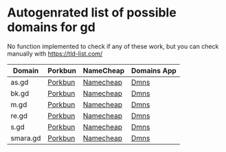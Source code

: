 # Autogenrated list of possible domains for gd

No function implemented to check if any of these work, but you can check manually with https://tld-list.com/

| Domain | Porkbun | NameCheap | Domains App |
|---|---|---|---|
| as.gd | [Porkbun](https://porkbun.com/checkout/search?prb=e814663da1&tlds=&idnLanguage=&search=search&q=as.gd) | [Namecheap](https://www.namecheap.com/domains/registration/results/?domain=as.gd) | [Dmns](https://dmns.app/domains?q=as.gd) |
| bk.gd | [Porkbun](https://porkbun.com/checkout/search?prb=e814663da1&tlds=&idnLanguage=&search=search&q=bk.gd) | [Namecheap](https://www.namecheap.com/domains/registration/results/?domain=bk.gd) | [Dmns](https://dmns.app/domains?q=bk.gd) |
| m.gd | [Porkbun](https://porkbun.com/checkout/search?prb=e814663da1&tlds=&idnLanguage=&search=search&q=m.gd) | [Namecheap](https://www.namecheap.com/domains/registration/results/?domain=m.gd) | [Dmns](https://dmns.app/domains?q=m.gd) |
| re.gd | [Porkbun](https://porkbun.com/checkout/search?prb=e814663da1&tlds=&idnLanguage=&search=search&q=re.gd) | [Namecheap](https://www.namecheap.com/domains/registration/results/?domain=re.gd) | [Dmns](https://dmns.app/domains?q=re.gd) |
| s.gd | [Porkbun](https://porkbun.com/checkout/search?prb=e814663da1&tlds=&idnLanguage=&search=search&q=s.gd) | [Namecheap](https://www.namecheap.com/domains/registration/results/?domain=s.gd) | [Dmns](https://dmns.app/domains?q=s.gd) |
| smara.gd | [Porkbun](https://porkbun.com/checkout/search?prb=e814663da1&tlds=&idnLanguage=&search=search&q=smara.gd) | [Namecheap](https://www.namecheap.com/domains/registration/results/?domain=smara.gd) | [Dmns](https://dmns.app/domains?q=smara.gd) |
